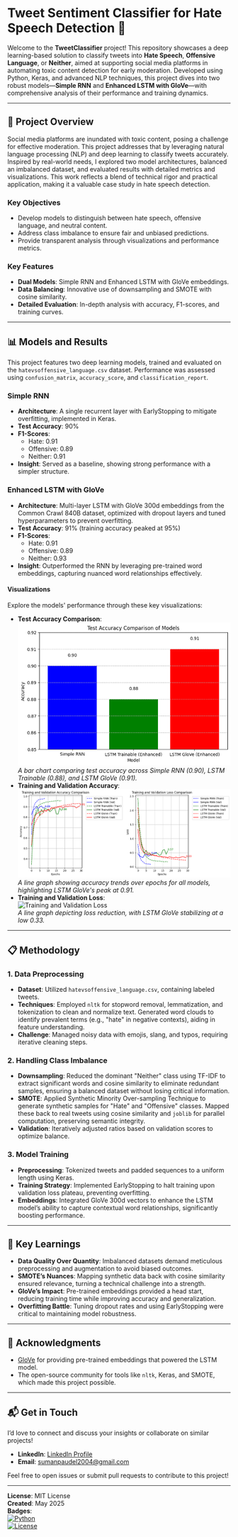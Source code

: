 # Tweet Sentiment Classifier for Hate Speech Detection 🚀

Welcome to the **TweetClassifier** project! This repository showcases a deep learning-based solution to classify tweets into **Hate Speech**, **Offensive Language**, or **Neither**, aimed at supporting social media platforms in automating toxic content detection for early moderation. Developed using Python, Keras, and advanced NLP techniques, this project dives into two robust models—**Simple RNN** and **Enhanced LSTM with GloVe**—with comprehensive analysis of their performance and training dynamics.

---

## 📖 Project Overview

Social media platforms are inundated with toxic content, posing a challenge for effective moderation. This project addresses that by leveraging natural language processing (NLP) and deep learning to classify tweets accurately. Inspired by real-world needs, I explored two model architectures, balanced an imbalanced dataset, and evaluated results with detailed metrics and visualizations. This work reflects a blend of technical rigor and practical application, making it a valuable case study in hate speech detection.

### Key Objectives
- Develop models to distinguish between hate speech, offensive language, and neutral content.
- Address class imbalance to ensure fair and unbiased predictions.
- Provide transparent analysis through visualizations and performance metrics.

### Key Features
- **Dual Models**: Simple RNN and Enhanced LSTM with GloVe embeddings.
- **Data Balancing**: Innovative use of downsampling and SMOTE with cosine similarity.
- **Detailed Evaluation**: In-depth analysis with accuracy, F1-scores, and training curves.

---

## 📊 Models and Results

This project features two deep learning models, trained and evaluated on the `hatevsoffensive_language.csv` dataset. Performance was assessed using `confusion_matrix`, `accuracy_score`, and `classification_report`.

### Simple RNN
- **Architecture**: A single recurrent layer with EarlyStopping to mitigate overfitting, implemented in Keras.
- **Test Accuracy**: 90%
- **F1-Scores**:
  - Hate: 0.91
  - Offensive: 0.89
  - Neither: 0.91
- **Insight**: Served as a baseline, showing strong performance with a simpler structure.

### Enhanced LSTM with GloVe
- **Architecture**: Multi-layer LSTM with GloVe 300d embeddings from the Common Crawl 840B dataset, optimized with dropout layers and tuned hyperparameters to prevent overfitting.
- **Test Accuracy**: 91% (training accuracy peaked at 95%)
- **F1-Scores**:
  - Hate: 0.91
  - Offensive: 0.89
  - Neither: 0.93
- **Insight**: Outperformed the RNN by leveraging pre-trained word embeddings, capturing nuanced word relationships effectively.

#### Visualizations
Explore the models' performance through these key visualizations:
- **Test Accuracy Comparison**:  
  ![Test Accuracy Comparison](images/download(1).png)  
  *A bar chart comparing test accuracy across Simple RNN (0.90), LSTM Trainable (0.88), and LSTM GloVe (0.91).*
- **Training and Validation Accuracy**:  
  ![Training and Validation Accuracy](images/download.png)  
  *A line graph showing accuracy trends over epochs for all models, highlighting LSTM GloVe's peak at 0.91.*
- **Training and Validation Loss**:  
  ![Training and Validation Loss](images/Screenshot2025-05-29120149.png)  
  *A line graph depicting loss reduction, with LSTM GloVe stabilizing at a low 0.33.*

---

## 📋 Methodology

### 1. Data Preprocessing
- **Dataset**: Utilized `hatevsoffensive_language.csv`, containing labeled tweets.
- **Techniques**: Employed `nltk` for stopword removal, lemmatization, and tokenization to clean and normalize text. Generated word clouds to identify prevalent terms (e.g., "hate" in negative contexts), aiding in feature understanding.
- **Challenge**: Managed noisy data with emojis, slang, and typos, requiring iterative cleaning steps.

### 2. Handling Class Imbalance
- **Downsampling**: Reduced the dominant "Neither" class using TF-IDF to extract significant words and cosine similarity to eliminate redundant samples, ensuring a balanced dataset without losing critical information.
- **SMOTE**: Applied Synthetic Minority Over-sampling Technique to generate synthetic samples for "Hate" and "Offensive" classes. Mapped these back to real tweets using cosine similarity and `joblib` for parallel computation, preserving semantic integrity.
- **Validation**: Iteratively adjusted ratios based on validation scores to optimize balance.

### 3. Model Training
- **Preprocessing**: Tokenized tweets and padded sequences to a uniform length using Keras.
- **Training Strategy**: Implemented EarlyStopping to halt training upon validation loss plateau, preventing overfitting.
- **Embeddings**: Integrated GloVe 300d vectors to enhance the LSTM model’s ability to capture contextual word relationships, significantly boosting performance.

---

## 🌟 Key Learnings
- **Data Quality Over Quantity**: Imbalanced datasets demand meticulous preprocessing and augmentation to avoid biased outcomes.
- **SMOTE’s Nuances**: Mapping synthetic data back with cosine similarity ensured relevance, turning a technical challenge into a strength.
- **GloVe’s Impact**: Pre-trained embeddings provided a head start, reducing training time while improving accuracy and generalization.
- **Overfitting Battle**: Tuning dropout rates and using EarlyStopping were critical to maintaining model robustness.

---


## 🙏 Acknowledgments
- [GloVe](https://nlp.stanford.edu/projects/glove/) for providing pre-trained embeddings that powered the LSTM model.
- The open-source community for tools like `nltk`, Keras, and SMOTE, which made this project possible.

---

## 📬 Get in Touch
I’d love to connect and discuss your insights or collaborate on similar projects!  
- **LinkedIn**: [LinkedIn Profile](linkedin.com/in/suman-paudel-38b14825a)  
- **Email**: sumanpaudel2004@gmail.com

Feel free to open issues or submit pull requests to contribute to this project!

---

**License**: MIT License  
**Created**: May 2025  
**Badges**:  
[![Python](https://img.shields.io/badge/python-3.8+-blue.svg)](https://www.python.org)  
[![License](https://img.shields.io/badge/license-MIT-green.svg)](LICENSE)
